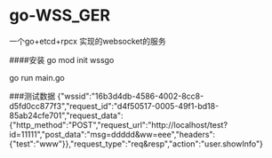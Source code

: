 # go-WSS_GER
一个go+etcd+rpcx 实现的websocket的服务

####安装
go mod init wssgo

go run main.go

###测试数据
{"wssid":"16b3d4db-4586-4002-8cc8-d5fd0cc877f3","request_id":"d4f50517-0005-49f1-bd18-85ab24cfe701","request_data":{"http_method":"POST","request_url":"http:\/\/localhost\/test?id=11111","post_data":"msg=ddddd&ww=eee","headers":{"test":"www"}},"request_type":"req&resp","action":"user.showInfo"}
